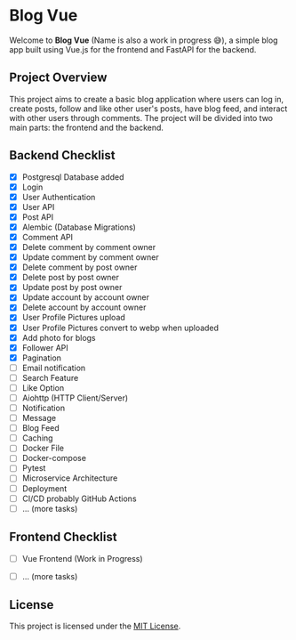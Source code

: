 # Blog Vue

Welcome to **Blog Vue** (Name is also a work in progress &#128517;), a simple blog app built using Vue.js for the frontend and FastAPI for the backend.

## Project Overview

This project aims to create a basic blog application where users can log in, create posts, follow and like other user's posts, have blog feed, and interact with other users through comments. The project will be divided into two main parts: the frontend and the backend.

## Backend Checklist

- [x] Postgresql Database added
- [x] Login
- [x] User Authentication
- [x] User API
- [x] Post API
- [x] Alembic (Database Migrations)
- [x] Comment API
- [x] Delete comment by comment owner
- [x] Update comment by comment owner
- [x] Delete comment by post owner
- [x] Delete post by post owner
- [x] Update post by post owner
- [x] Update account by account owner
- [x] Delete account by account owner
- [x] User Profile Pictures upload
- [x] User Profile Pictures convert to webp when uploaded
- [x] Add photo for blogs
- [x] Follower API
- [x] Pagination
- [ ] Email notification
- [ ] Search Feature
- [ ] Like Option
- [ ] Aiohttp (HTTP Client/Server)
- [ ] Notification
- [ ] Message
- [ ] Blog Feed
- [ ] Caching
- [ ] Docker File
- [ ] Docker-compose
- [ ] Pytest
- [ ] Microservice Architecture
- [ ] Deployment
- [ ] CI/CD probably GitHub Actions
- [ ] ... (more tasks)

## Frontend Checklist

- [ ] Vue Frontend (Work in Progress)
- [ ] ... (more tasks)


## License

This project is licensed under the [MIT License](LICENSE).
